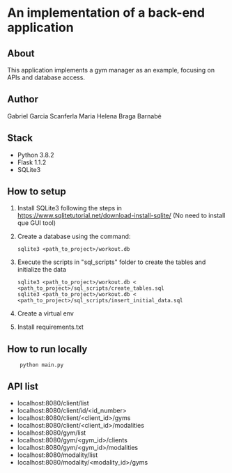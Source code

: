 # An implementation of a back-end application

## About
This application implements a gym manager as an example, focusing on APIs and 
database access.

## Author
Gabriel Garcia Scanferla
Maria Helena Braga Barnabé

## Stack
- Python 3.8.2
- Flask 1.1.2
- SQLite3

## How to setup

1. Install SQLite3 following the steps in https://www.sqlitetutorial.net/download-install-sqlite/ (No need to install que GUI tool)
2. Create a database using the command: 

       sqlite3 <path_to_project>/workout.db
3. Execute the scripts in "sql_scripts" folder to create the tables and initialize the data

       sqlite3 <path_to_project>/workout.db < <path_to_project>/sql_scripts/create_tables.sql
       sqlite3 <path_to_project>/workout.db < <path_to_project>/sql_scripts/insert_initial_data.sql
4. Create a virtual env
5. Install requirements.txt

## How to run locally
        python main.py

## API list
- localhost:8080/client/list
- localhost:8080/client/id/<id_number>
- localhost:8080/client/<client_id>/gyms
- localhost:8080/client/<client_id>/modalities
- localhost:8080/gym/list
- localhost:8080/gym/<gym_id>/clients
- localhost:8080/gym/<gym_id>/modalities
- localhost:8080/modality/list
- localhost:8080/modality/<modality_id>/gyms
